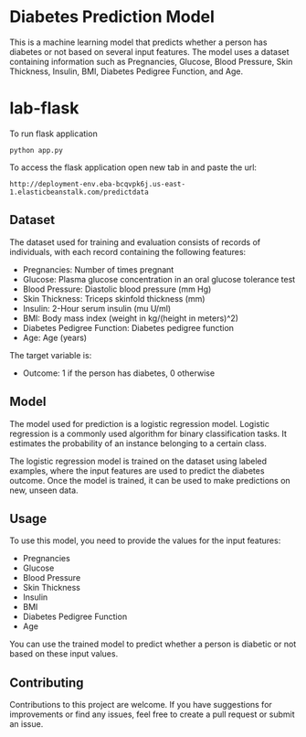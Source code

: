 # Diabetes Prediction Model

This is a machine learning model that predicts whether a person has diabetes or not based on several input features. The model uses a dataset containing information such as Pregnancies, Glucose, Blood Pressure, Skin Thickness, Insulin, BMI, Diabetes Pedigree Function, and Age.

# lab-flask

<!-- ![image](https://user-images.githubusercontent.com/115451707/196919992-edcfea8b-e3f6-4f35-9398-43be66b5622d.png) -->


To run flask application 

```
python app.py
```


To access the flask application open new tab in and paste the url:
```
http://deployment-env.eba-bcqvpk6j.us-east-1.elasticbeanstalk.com/predictdata
```



## Dataset

The dataset used for training and evaluation consists of records of individuals, with each record containing the following features:

- Pregnancies: Number of times pregnant
- Glucose: Plasma glucose concentration in an oral glucose tolerance test
- Blood Pressure: Diastolic blood pressure (mm Hg)
- Skin Thickness: Triceps skinfold thickness (mm)
- Insulin: 2-Hour serum insulin (mu U/ml)
- BMI: Body mass index (weight in kg/(height in meters)^2)
- Diabetes Pedigree Function: Diabetes pedigree function
- Age: Age (years)

The target variable is:

- Outcome: 1 if the person has diabetes, 0 otherwise

## Model

The model used for prediction is a logistic regression model. Logistic regression is a commonly used algorithm for binary classification tasks. It estimates the probability of an instance belonging to a certain class.

The logistic regression model is trained on the dataset using labeled examples, where the input features are used to predict the diabetes outcome. Once the model is trained, it can be used to make predictions on new, unseen data.

## Usage

To use this model, you need to provide the values for the input features:

- Pregnancies
- Glucose
- Blood Pressure
- Skin Thickness
- Insulin
- BMI
- Diabetes Pedigree Function
- Age

You can use the trained model to predict whether a person is diabetic or not based on these input values.

## Contributing

Contributions to this project are welcome. If you have suggestions for improvements or find any issues, feel free to create a pull request or submit an issue.
